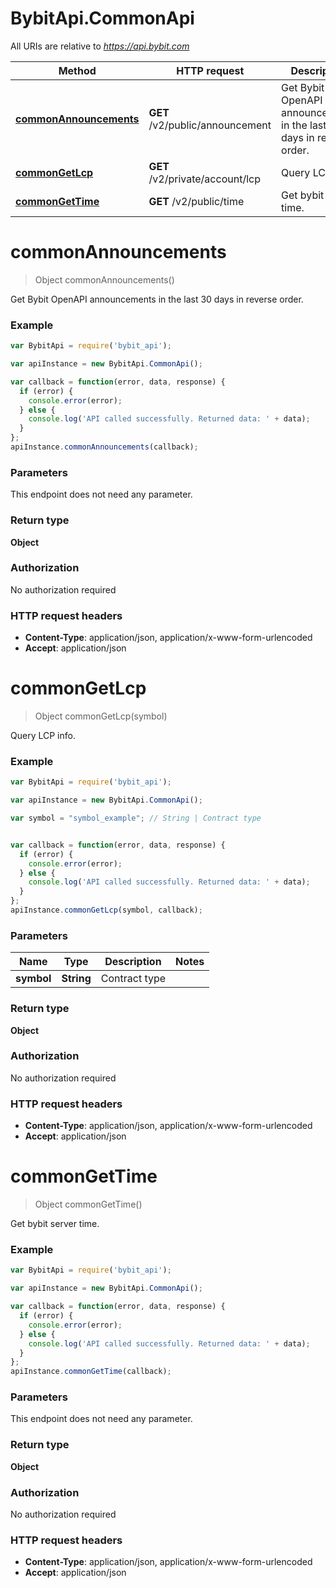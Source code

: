 # BybitApi.CommonApi

All URIs are relative to *https://api.bybit.com*

Method | HTTP request | Description
------------- | ------------- | -------------
[**commonAnnouncements**](docs/CommonApi.md#commonAnnouncements) | **GET** /v2/public/announcement | Get Bybit OpenAPI announcements in the last 30 days in reverse order.
[**commonGetLcp**](docs/CommonApi.md#commonGetLcp) | **GET** /v2/private/account/lcp | Query LCP info.
[**commonGetTime**](docs/CommonApi.md#commonGetTime) | **GET** /v2/public/time | Get bybit server time.


<a name="commonAnnouncements"></a>
# **commonAnnouncements**
> Object commonAnnouncements()

Get Bybit OpenAPI announcements in the last 30 days in reverse order.

### Example
```javascript
var BybitApi = require('bybit_api');

var apiInstance = new BybitApi.CommonApi();

var callback = function(error, data, response) {
  if (error) {
    console.error(error);
  } else {
    console.log('API called successfully. Returned data: ' + data);
  }
};
apiInstance.commonAnnouncements(callback);
```

### Parameters
This endpoint does not need any parameter.

### Return type

**Object**

### Authorization

No authorization required

### HTTP request headers

 - **Content-Type**: application/json, application/x-www-form-urlencoded
 - **Accept**: application/json

<a name="commonGetLcp"></a>
# **commonGetLcp**
> Object commonGetLcp(symbol)

Query LCP info.

### Example
```javascript
var BybitApi = require('bybit_api');

var apiInstance = new BybitApi.CommonApi();

var symbol = "symbol_example"; // String | Contract type


var callback = function(error, data, response) {
  if (error) {
    console.error(error);
  } else {
    console.log('API called successfully. Returned data: ' + data);
  }
};
apiInstance.commonGetLcp(symbol, callback);
```

### Parameters

Name | Type | Description  | Notes
------------- | ------------- | ------------- | -------------
 **symbol** | **String**| Contract type | 

### Return type

**Object**

### Authorization

No authorization required

### HTTP request headers

 - **Content-Type**: application/json, application/x-www-form-urlencoded
 - **Accept**: application/json

<a name="commonGetTime"></a>
# **commonGetTime**
> Object commonGetTime()

Get bybit server time.

### Example
```javascript
var BybitApi = require('bybit_api');

var apiInstance = new BybitApi.CommonApi();

var callback = function(error, data, response) {
  if (error) {
    console.error(error);
  } else {
    console.log('API called successfully. Returned data: ' + data);
  }
};
apiInstance.commonGetTime(callback);
```

### Parameters
This endpoint does not need any parameter.

### Return type

**Object**

### Authorization

No authorization required

### HTTP request headers

 - **Content-Type**: application/json, application/x-www-form-urlencoded
 - **Accept**: application/json

